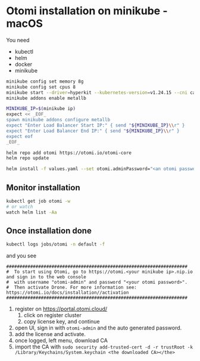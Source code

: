 # Otomi installation on minikube - macOS

You need

* kubectl
* helm
* docker
* minikube

```bash
minikube config set memory 8g
minikube config set cpus 8
minikube start --driver=hyperkit --kubernetes-version=v1.24.15 --cni calico
minikube addons enable metallb

MINIKUBE_IP=$(minikube ip)
expect << _EOF_
spawn minikube addons configure metallb
expect "Enter Load Balancer Start IP:" { send "${MINIKUBE_IP}\\r" }
expect "Enter Load Balancer End IP:" { send "${MINIKUBE_IP}\\r" }
expect eof
_EOF_

helm repo add otomi https://otomi.io/otomi-core
helm repo update

helm install -f values.yaml --set otomi.adminPassword="<an otomi password>" otomi otomi/otomi
```

## Monitor installation

```bash
kubectl get job otomi -w
# or watch
watch helm list -Aa
```

## Once installation done

```bash
kubectl logs jobs/otomi -n default -f
```

and you see

```text
####################################################################
#  To start using Otomi, go to https://otomi.<your minikube ip>.nip.io and sign in to the web console
#  with username "otomi-admin" and password "<your otomi password>".
#  Then activate Drone. For more information see: https://otomi.io/docs/installation//activation
####################################################################
```

1. register on https://portal.otomi.cloud/
    1. click on register cluster
    2. copy license key, and continue
2. open UI, sign in with `otomi-admin` and the auto generated password.
3. add the license and activate.
4. once logged, left menu, download CA
5. import the CA with `sudo security add-trusted-cert -d -r trustRoot -k /Library/Keychains/System.keychain <the downloaded CA></the>`
